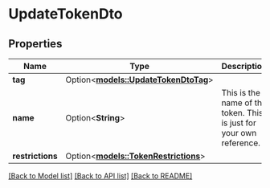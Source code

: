 # UpdateTokenDto

## Properties

Name | Type | Description | Notes
------------ | ------------- | ------------- | -------------
**tag** | Option<[**models::UpdateTokenDtoTag**](UpdateTokenDtoTag.md)> |  | [optional]
**name** | Option<**String**> | This is the name of the token. This is just for your own reference. | [optional]
**restrictions** | Option<[**models::TokenRestrictions**](TokenRestrictions.md)> |  | [optional]

[[Back to Model list]](../README.md#documentation-for-models) [[Back to API list]](../README.md#documentation-for-api-endpoints) [[Back to README]](../README.md)


